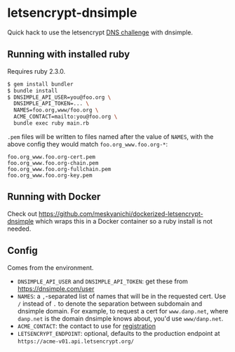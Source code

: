 # letsencrypt-dnsimple

Quick hack to use the letsencrypt [DNS challenge](https://letsencrypt.github.io/acme-spec/#rfc.section.7.4) with dnsimple.

## Running with installed ruby

Requires ruby 2.3.0.

```bash
$ gem install bundler
$ bundle install
$ DNSIMPLE_API_USER=you@foo.org \
  DNSIMPLE_API_TOKEN=... \
  NAMES=foo.org,www/foo.org \
  ACME_CONTACT=mailto:you@foo.org \
  bundle exec ruby main.rb
```

`.pem` files will be written to files named after the value of `NAMES`, with the above config they would match `foo.org_www.foo.org-*`:

```
foo.org_www.foo.org-cert.pem
foo.org_www.foo.org-chain.pem
foo.org_www.foo.org-fullchain.pem
foo.org_www.foo.org-key.pem
```

## Running with Docker

Check out https://github.com/meskyanichi/dockerized-letsencrypt-dnsimple which wraps this in a Docker container so a ruby install is not needed.

## Config

Comes from the environment.

* `DNSIMPLE_API_USER` and `DNSIMPLE_API_TOKEN`: get these from https://dnsimple.com/user
* `NAMES`: a `,`-separated list of names that will be in the requested cert. Use `/` instead of `.` to denote the separation between subdomain and dnsimple domain. For example, to request a cert for `www.danp.net`, where `danp.net` is the domain dnsimple knows about, you'd use `www/danp.net`.
* `ACME_CONTACT`: the contact to use for [registration](https://letsencrypt.github.io/acme-spec/#rfc.section.6.3)
* `LETSENCRYPT_ENDPOINT`: optional, defaults to the production endpoint at `https://acme-v01.api.letsencrypt.org/`
